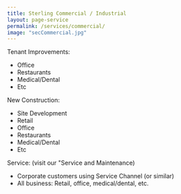```yaml
---
title: Sterling Commercial / Industrial
layout: page-service
permalink: /services/commercial/
image: "secCommercial.jpg"
---
```


Tenant Improvements:

- Office
- Restaurants
- Medical/Dental
- Etc


New Construction:

- Site Development
- Retail 
- Office
- Restaurants
- Medical/Dental
- Etc

Service: (visit our "Service and Maintenance)

- Corporate customers using Service Channel (or similar)
- All business: Retail, office, medical/dental, etc.

